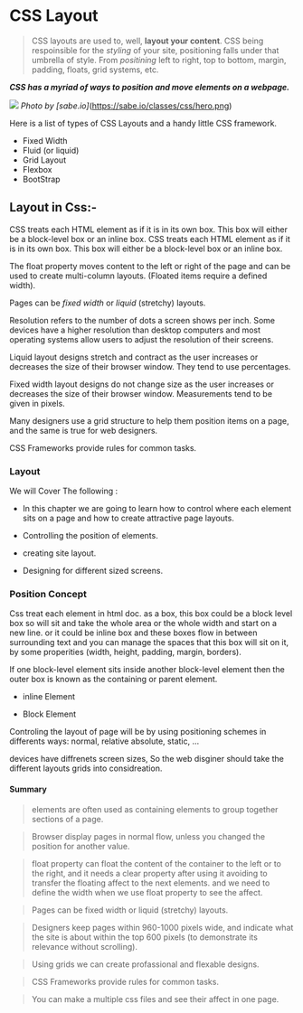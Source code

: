 # CSS Layout

> CSS layouts are used to, well, **layout your content**. CSS being respoinsible for the *styling* of your site, positioning falls under that umbrella of style. From *positining* left to right, top to bottom, margin, padding, floats, grid systems, etc.

***CSS has a myriad of ways to position and move elements on a webpage.***

![ ](https://sabe.io/classes/css/hero.png)
*Photo by [sabe.io]*(https://sabe.io/classes/css/hero.png)

Here is a list of types of CSS Layouts and a handy little CSS framework.

- Fixed Width
- Fluid (or liquid)
- Grid Layout
- Flexbox
- BootStrap

## Layout in Css:-

CSS treats each HTML element as if it is in its own box. This box will either be a block-level box or an inline box. CSS treats each HTML element as if it is in its own box. This box will either be a block-level box or an inline box.

The float property moves content to the left or right of the page and can be used to create multi-column layouts. (Floated items require a defined width).

Pages can be *fixed width* or *liquid* (stretchy) layouts.

Resolution refers to the number of dots a screen shows per inch. Some devices have a higher resolution than desktop computers and most operating systems allow users to adjust the resolution of their screens.

Liquid layout designs stretch and contract as the user increases or decreases the size of their browser window. They tend to use percentages.

Fixed width layout designs do not change size as the user increases or decreases the size of their browser window. Measurements tend to be given in pixels.

Many designers use a grid structure to help them position items on a page, and the same is true for web designers.

CSS Frameworks provide rules for common tasks.

### Layout

We will Cover The following :

- In this chapter we are going to learn how to control where each element sits on a page and how to create attractive page layouts.

- Controlling the position of elements.

- creating site layout.

- Designing for different sized screens.

### Position Concept

Css treat each element in html doc. as a box, this box could be a block level box so will sit and take the whole area or the whole width and start on a new line. or it could be inline box and these boxes flow in between surrounding text and you can manage the spaces that this box will sit on it, by some properities (width, height, padding, margin, borders).

If one block-level element sits inside another block-level element then the outer box is known as the containing or parent element.

- inline Element

- Block Element

Controling the layout of page will be by using positioning schemes in differents ways: normal, relative absolute, static, …

devices have diffrenets screen sizes, So the web disginer should take the different layouts grids into considreation.

#### Summary

> elements are often used as containing elements to group together sections of a page.

> Browser display pages in normal flow, unless you changed the position for another value.

> float property can float the content of the container to the left or to the right, and it needs a clear property after using it avoiding to transfer the floating affect to the next elements. and we need to define the width when we use float property to see the affect.

> Pages can be fixed width or liquid (stretchy) layouts.

> Designers keep pages within 960-1000 pixels wide, and indicate  what the site is about within the top 600 pixels (to demonstrate its relevance without scrolling).

> Using grids we can create profassional and flexable designs.

> CSS Frameworks provide rules for common tasks.

> You can make a multiple css files and see their affect in one page.
